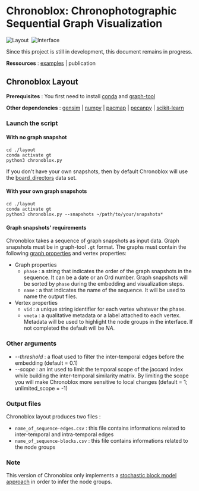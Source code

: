 # Chronoblox: Chronophotographic Sequential Graph Visualization

![Layout](https://img.shields.io/badge/Layout-Python-informational?style=flat&logo=python&color=6144b3)&nbsp;&nbsp;![Interface](https://img.shields.io/badge/Interface-Javascript-informational?style=flat&logo=javascript&color=6144b3)&nbsp;&nbsp;

Since this project is still in development, this document remains in progress.

**Ressources** : [examples](https://lobbeque.github.io/chronoblox_examples/) | publication

## Chronoblox Layout

**Prerequisites** : You first need to install [conda](https://conda.io/projects/conda/en/latest/user-guide/getting-started.html) and [graph-tool](https://graph-tool.skewed.de/)

**Other dependencies** : [gensim](https://pypi.org/project/gensim/) | [numpy](https://pypi.org/project/numpy/) | [pacmap](https://pypi.org/project/pacmap/) | [pecanpy](https://pypi.org/project/pecanpy/) | [scikit-learn](https://pypi.org/project/scikit-learn/)

### Launch the script

#### With no graph snapshot

```shell
cd ./layout
conda activate gt
python3 chronoblox.py
```

If you don't have your own snapshots, then by default Chronoblox will use the [board_directors](https://networks.skewed.de/net/board_directors) data set.

#### With your own graph snapshots

```shell
cd ./layout
conda activate gt
python3 chronoblox.py --snapshots ~/path/to/your/snapshots*
```

#### Graph snapshots' requirements

Chronoblox takes a sequence of graph snapshots as input data. Graph snapshots must be in graph-tool `.gt` format. The graphs must contain the following [graph properties](https://graph-tool.skewed.de/static/doc/autosummary/graph_tool.PropertyMap.html#graph_tool.PropertyMap) and vertex properties:

* Graph properties
  * `phase` : a string that indicates the order of the  graph snapshots in the sequence. It can be a date or an Ord number. Graph snapshots will be sorted by `phase` during the embedding and visualization steps.
  * `name` : a that indicates the name of the sequence. It will be used to name the output files.
* Vertex properties
  * `vid` : a unique string identifier for each vertex whatever the phase.
  * `vmeta` : a qualitative metadata or a label attached to each vertex. Metadata will be used to highlight the node groups in the interface. If not completed the default will be _NA_.

### Other arguments

* _--threshold_ : a float used to filter the inter-temporal edges before the embedding (default = 0.1)
* _--scope_ : an int used to limit the temporal scope of the jaccard index while building the inter-temporal similarity matrix. By limiting the scope you will make Chronoblox more sensitive to local changes (default = 1; unlimited_scope = -1)

### Output files

Chronoblox layout produces two files : 

* `name_of_sequence-edges.csv` : this file contains informations related to inter-temporal and intra-temporal edges
* `name_of_sequence-blocks.csv` : this file contains informations related to the node groups

### Note

This version of Chronoblox only implements a [stochastic block model approach](https://graph-tool.skewed.de/static/doc/demos/inference/inference.html) in order to infer the node groups.


